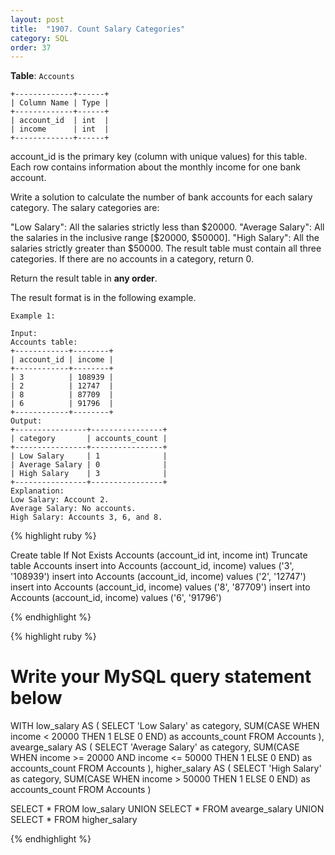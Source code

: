 ```yaml
---
layout: post
title:  "1907. Count Salary Categories"
category: SQL
order: 37
---
```



**Table**: `Accounts`

```
+-------------+------+
| Column Name | Type |
+-------------+------+
| account_id  | int  |
| income      | int  |
+-------------+------+
```

account_id is the primary key (column with unique values) for this table.
Each row contains information about the monthly income for one bank account.
 

Write a solution to calculate the number of bank accounts for each salary category. The salary categories are:

"Low Salary": All the salaries strictly less than $20000.
"Average Salary": All the salaries in the inclusive range [$20000, $50000].
"High Salary": All the salaries strictly greater than $50000.
The result table must contain all three categories. If there are no accounts in a category, return 0.

Return the result table in **any order**.

The result format is in the following example.

 
```
Example 1:

Input: 
Accounts table:
+------------+--------+
| account_id | income |
+------------+--------+
| 3          | 108939 |
| 2          | 12747  |
| 8          | 87709  |
| 6          | 91796  |
+------------+--------+
Output: 
+----------------+----------------+
| category       | accounts_count |
+----------------+----------------+
| Low Salary     | 1              |
| Average Salary | 0              |
| High Salary    | 3              |
+----------------+----------------+
Explanation: 
Low Salary: Account 2.
Average Salary: No accounts.
High Salary: Accounts 3, 6, and 8.
```

{% highlight ruby %}

Create table If Not Exists Accounts (account_id int, income int)
Truncate table Accounts
insert into Accounts (account_id, income) values ('3', '108939')
insert into Accounts (account_id, income) values ('2', '12747')
insert into Accounts (account_id, income) values ('8', '87709')
insert into Accounts (account_id, income) values ('6', '91796')

{% endhighlight %}

{% highlight ruby %}

# Write your MySQL query statement below

WITH low_salary AS (
  SELECT 
    'Low Salary' as category,
    SUM(CASE 
      WHEN income < 20000 THEN 1
      ELSE 0 END) as accounts_count
  FROM Accounts
),
avearge_salary AS (
SELECT 
    'Average Salary' as category,
    SUM(CASE 
      WHEN income >= 20000 AND income <= 50000 THEN 1
      ELSE 0 END) as accounts_count
  FROM Accounts
),
higher_salary AS (
SELECT 
    'High Salary' as category,
    SUM(CASE 
      WHEN income > 50000  THEN 1
      ELSE 0 END) as accounts_count
  FROM Accounts
)

SELECT * FROM low_salary
UNION
SELECT * FROM avearge_salary
UNION
SELECT * FROM higher_salary 

{% endhighlight %}